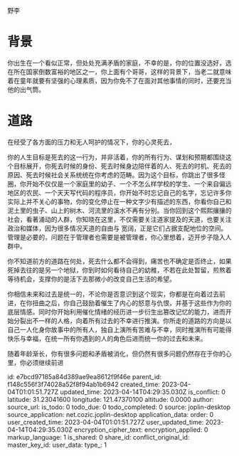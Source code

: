 野李

# 背景
你出生在一个看似正常，但处处充满矛盾的家庭，不幸的是，你的位置没选好，选在所在国家倒数富裕的地区之一，你上面有个哥哥，这样的背景下，当老二就意味着在童年就要有坚强的心理素质，因为你免不了在面对其他事情的同时，还要充当他的出气筒。

# 道路
在经受了各方面的压力和无人呵护的情况下，你的心灵死去，

你的人生目标是死去的这一行为，并非活着，你的所有行为、谋划和预期都围绕这个目标展开，你死去时候的身份、死去时候身边陪伴着的人、死去的时机、死去的原因、死去时候社会关系统统在你考虑的范畴。因为这个目标，你跳出了很多怪圈，你开始不仅仅是一个家庭里的幼子、一个不怎么样学校的学生、一个来自偏远地区的农民、一个天天写代码的程序员，你开始不时忘记自己的名字，忘记许多你实际上并不关心的事物，你的变化停止在一种文字少有描述的东西，你看你自己和泥土里的虫子、山上的树木、河流里的溪水不再有分别。当你回到这个熙熙攘攘的社会，看著涌动的人群，你知晓在这里，不仅需要关注道家提及的天道，也要关注政治和媒体，因为很多情况天道的自由与  宽阔，正是它们占据支配地位的空间。管理是必要的，问题在于管理者也需要是被管理者，你心里想着，迈开步子隐入人群中。

你不知道前方的道路在何处，死去什么都不会得到，痛苦也不确定是否终止，如果死掉去往的是另一个地狱，你到时如何看待自己的幼稚，不若在此处暂留，煎熬着等待机会，支撑你的是活下去那微小的改变自己生活的希望。

你相信未来和过去是统一的，不论你是否意识到这个现实，你都是在向着过去前进，在你扭曲之后，你自己鼓励着催生了内心的怒意与仇恨，并基于这些作为你的底层情感。同时你开始利用催化情绪的经历进一步衍生出篡改记忆的能力，进而开始分裂出不一样的人格，向着所有过去的不幸进行推演。你所走的道路的方向是以自己一人化身你故事中的所有人，独自上演所有苦难与不幸，同时推演所有可能得快乐与幸福，在统一所有你遇到的人的角色后进而统一你的过去和未来。

随着年龄渐长，你有很多问题和矛盾被消化，但仍然有很多问题仍然存在于你的心里，你必须继续前进

id: e7bcd97185a84d389ae9ea8612f9f46e
parent_id: f148c556f3f74028a52f8f94ab1b6942
created_time: 2023-04-04T01:01:51.727Z
updated_time: 2023-04-14T04:29:35.030Z
is_conflict: 0
latitude: 31.23041600
longitude: 121.47370100
altitude: 0.0000
author: 
source_url: 
is_todo: 0
todo_due: 0
todo_completed: 0
source: joplin-desktop
source_application: net.cozic.joplin-desktop
application_data: 
order: 0
user_created_time: 2023-04-04T01:01:51.727Z
user_updated_time: 2023-04-14T04:29:35.030Z
encryption_cipher_text: 
encryption_applied: 0
markup_language: 1
is_shared: 0
share_id: 
conflict_original_id: 
master_key_id: 
user_data: 
type_: 1